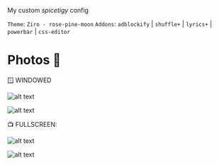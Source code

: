 My custom *spicetigy* config

```Theme```: ```Ziro - rose-pine-moon```
```Addons```: ```adblockify``` | ```shuffle+``` | ```lyrics+``` | ```powerbar``` | ```css-editor```

# Photos 📸

🪟 WINDOWED

![alt text](screenshots/2024-08-14_05-25.png)

![alt text](screenshots/2024-08-14_05-25_1.png)

📺 FULLSCREEN:

![alt text](screenshots/2024-08-14_05-21.png)

![alt text](screenshots/2024-08-14_05-21_1.png)

